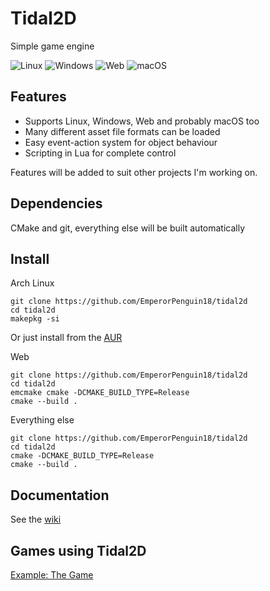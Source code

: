 # Tidal2D
Simple game engine

![Linux](https://github.com/EmperorPenguin18/tidal2d/actions/workflows/linux.yml/badge.svg)
![Windows](https://github.com/EmperorPenguin18/tidal2d/actions/workflows/windows.yml/badge.svg)
![Web](https://github.com/EmperorPenguin18/tidal2d/actions/workflows/web.yml/badge.svg)
![macOS](https://github.com/EmperorPenguin18/tidal2d/actions/workflows/macos.yml/badge.svg)

## Features
- Supports Linux, Windows, Web and probably macOS too
- Many different asset file formats can be loaded
- Easy event-action system for object behaviour
- Scripting in Lua for complete control

Features will be added to suit other projects I'm working on.

## Dependencies

CMake and git, everything else will be built automatically

## Install
Arch Linux
```
git clone https://github.com/EmperorPenguin18/tidal2d
cd tidal2d
makepkg -si
```
Or just install from the [AUR](https://aur.archlinux.org/packages/tidal2d)

Web
```
git clone https://github.com/EmperorPenguin18/tidal2d
cd tidal2d
emcmake cmake -DCMAKE_BUILD_TYPE=Release
cmake --build .
```

Everything else
```
git clone https://github.com/EmperorPenguin18/tidal2d
cd tidal2d
cmake -DCMAKE_BUILD_TYPE=Release
cmake --build .
```
## Documentation
See the [wiki](https://github.com/EmperorPenguin18/tidal2d/wiki/)
## Games using Tidal2D
[Example: The Game](https://github.com/EmperorPenguin18/tidal2d/tree/main/example)

